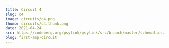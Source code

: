 ```yaml
---
title: Circuit 4
slug: c4
image: circuits/c4.png
thumb: circuits/c4.thumb.png
date: 2021-04-24
src: https://codeberg.org/psylink/psylink/src/branch/master/schematics/circuit4.sch
blog: first-amp-circuit
---
```

